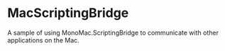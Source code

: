 MacScriptingBridge
==================

A sample of using MonoMac.ScriptingBridge to communicate with other applications on the Mac.
